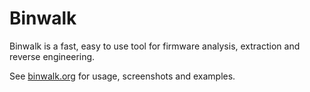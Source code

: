 Binwalk
=======

Binwalk is a fast, easy to use tool for firmware analysis, extraction and reverse engineering.

See [binwalk.org](http://binwalk.org) for usage, screenshots and examples.
